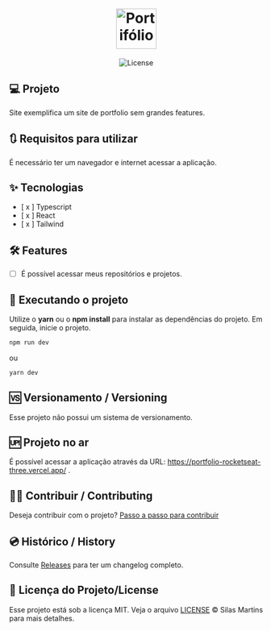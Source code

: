<h1 align="center">
  <img alt="Portifólio-Rocketseat" height="80" title="Plant Manager" src="./public/favicon.ico" />
</h1>

<p align="center">
  <img alt="License" src="https://img.shields.io/github/license/silasfmartins/portfolio-rocketseat">
</p>


## 💻 Projeto
Site exemplifica um site de portfolio sem grandes features.

## 🔃 Requisitos para utilizar

É necessário ter um navegador e internet acessar a aplicação.

## ✨ Tecnologias

-   [ x ] Typescript
-   [ x ] React
-   [ x ] Tailwind


## :hammer_and_wrench: Features 

-   [ ] É possível acessar meus repositórios e projetos.

## 📲 Executando o projeto

Utilize o **yarn** ou o **npm install** para instalar as dependências do projeto.
Em seguida, inicie o projeto.

```cl
npm run dev
```
ou 
```cl
yarn dev
```

## 🆚 Versionamento / Versioning

Esse projeto não possui um sistema de versionamento.

## 🆙 Projeto no ar

É possível acessar a aplicação através da URL: https://portfolio-rocketseat-three.vercel.app/ .

## 👨‍💻 Contribuir / Contributing

Deseja contribuir com o projeto? [Passo a passo para contribuir](https://github.com/silasfmartins/portfolio-rocketseat/blob/master/Contributing.md)

## 💿 Histórico / History

Consulte [Releases](https://github.com/silasfmartins/portfolio-rocketseat/releases) para ter um changelog completo.

## 📄 Licença do Projeto/License

Esse projeto está sob a licença MIT. Veja o arquivo [LICENSE](https://github.com/silasfmartins/portfolio-rocketseat/blob/main/LICENSE) © Silas Martins para mais detalhes.

<br />
